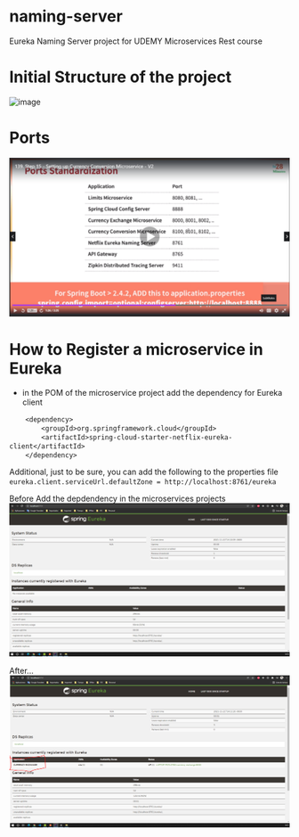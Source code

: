 # naming-server
Eureka Naming Server project for UDEMY Microservices Rest course

# Initial Structure of the project
![image](https://user-images.githubusercontent.com/36638342/142776562-26b22ece-0f81-405c-9377-7317ddb18d6d.png)

# Ports
![img.png](img.png)

# How to Register a microservice in Eureka
- in the POM of the microservice project add the dependency for Eureka client
```
    <dependency>
        <groupId>org.springframework.cloud</groupId>
        <artifactId>spring-cloud-starter-netflix-eureka-client</artifactId>
    </dependency>
```
Additional, just to be sure, you can add the following to the properties file
``eureka.client.serviceUrl.defaultZone = http://localhost:8761/eureka``

Before Add the depdendency in the microservices projects
![img_1.png](img_1.png)

After...
![img_2.png](img_2.png)
